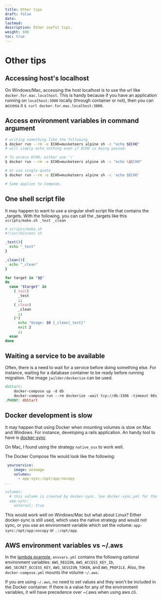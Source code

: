 ```yaml
---
title: Other tips
draft: false
date:
lastmod:
description: Other useful tips.
weight: 500
toc: true
---
```


# Other tips

## Accessing host's localhost

On Windows/Mac, accessing the host localhost is to use the url like `docker.for.mac.localhost`. This is handy because if you have an application running on `localhost:3000` locally (through container or not), then you can access it `$ curl docker.for.mac.localhost:3000`.

## Access environment variables in command argument

```bash
# writing something like the following
$ docker run --rm -e ECHO=musketeers alpine sh -c "echo $ECHO"
# will simply echo nothing even if ECHO is being passed.

# To access ECHO, either use '\'
$ docker run --rm -e ECHO=musketeers alpine sh -c "echo \$ECHO"

# or use single quote
$ docker run --rm -e ECHO=musketeers alpine sh -c 'echo $ECHO'

# Same applies to Compose.
```

## One shell script file

It may happen to want to use a singular shell script file that contains the _targets. With the following, you can call the _targets like this `scripts/make.sh _test _clean`

```sh
# scripts/make.sh
#!/usr/bin/env sh

_test(){
  echo "_test"
}

_clean(){
  echo "_clean"
}

for target in "$@"
do
  case "$target" in
    (_test)
      _test
      ;;
    (_clean)
      _clean
      ;;
    (*)
      echo "Usage: $0 {_clean|_test}"
      exit 2
      ;;
  esac
done
```

## Waiting a service to be available

Often, there is a need to wait for a service before doing something else. For instance, waiting for a database container to be ready before running migration. The image `jwilder/dockerize` can be used.

```Makefile
dbStart:
	docker-compose up -d db
	docker-compose run --rm dockerize -wait tcp://db:3306 -timeout 60s
.PHONY: dbStart
```

## Docker development is slow

It may happen that using Docker when mounting volumes is slow on Mac and Windows. For instance, developing a rails application. An handy tool to have is [docker-sync][dockerSync]

On Mac, I found using the strategy `native_osx` to work well.

The Docker Compose file would look like the following:

```yml
 yourservice:
    image: animage
    volumes:
      - app-sync:/opt/app:nocopy
...

volumes:
  # this volume is created by docker-sync. See docker-sync.yml for the config
  app-sync:
    external: true
```

This would work well on Windows/Mac but what about Linux? Either docker-sync is still used, which uses the native strategy and would not sync, or you use an environment variable which set the volume: `app-sync:/opt/app:nocopy` or `.:/opt/app`.

## AWS environment variables vs ~/.aws

In the [lambda example][musketeersLambdaGoServerless], `envvars.yml` contains the following optional environment variables: `AWS_REGION`, `AWS_ACCESS_KEY_ID`, `AWS_SECRET_ACCESS_KEY`, `AWS_SESSION_TOKEN`, and `AWS_PROFILE`. Also, the `docker-compose.yml` mounts the volume `~/.aws`.

If you are using `~/.aws`, no need to set values and they won't be included in the Docker container. If there is a value for any of the environment variables, it will have precedence over ~/.aws when using aws cli.

[dockerSync]: http://docker-sync.io
[musketeersLambdaGoServerless]: https://gitlab.com/flemay/cookiecutter-musketeers-lambda-go-serverless/
